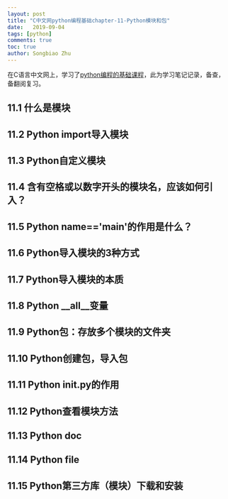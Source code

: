 ```yaml
---
layout: post
title: "C中文网python编程基础chapter-11-Python模块和包"
date:   2019-09-04
tags: [python]
comments: true
toc: true
author: Songbiao Zhu
---
```


在C语言中文网上，学习了[python编程的基础课程](http://c.biancheng.net/python/)，此为学习笔记记录，备查，备翻阅复习。

<!-- more -->
## 11.1 什么是模块

## 11.2 Python import导入模块

## 11.3 Python自定义模块

## 11.4 含有空格或以数字开头的模块名，应该如何引入？

## 11.5 Python __name__=='__main__'的作用是什么？

## 11.6 Python导入模块的3种方式

## 11.7 Python导入模块的本质

## 11.8 Python __all__变量

## 11.9 Python包：存放多个模块的文件夹

## 11.10 Python创建包，导入包

## 11.11 Python __init__.py的作用

## 11.12 Python查看模块方法

## 11.13 Python __doc__

## 11.14 Python __file__

## 11.15 Python第三方库（模块）下载和安装
